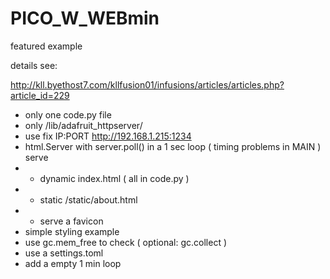 # PICO_W_WEBmin
 featured example

details see:


http://kll.byethost7.com/kllfusion01/infusions/articles/articles.php?article_id=229

* only one code.py file
* only /lib/adafruit_httpserver/
* use fix IP:PORT http://192.168.1.215:1234
* html.Server with server.poll() in a 1 sec loop ( timing problems in MAIN ) serve
* * dynamic index.html ( all in code.py )
* * static /static/about.html
* * serve a favicon
* simple styling example
* use gc.mem_free to check ( optional: gc.collect )
* use a settings.toml
* add a empty 1 min loop


